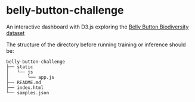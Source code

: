 # belly-button-challenge
An interactive dashboard with D3.js exploring the [Belly Button Biodiversity dataset](https://robdunnlab.com/projects/belly-button-biodiversity/)

The structure of the directory before running training or inference should be:
```
belly-button-challenge
├── static
│   └── js            
│       └── app.js
├── README.md    
├── index.html       
└── samples.json     
```